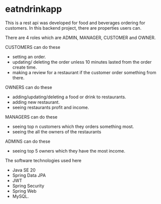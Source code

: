 # eatndrinkapp

This is a rest api was developed for food and beverages ordering for customers.
In this backend project, there are properties users can.

There are 4 roles which are ADMIN, MANAGER, CUSTOMER and OWNER.

CUSTOMERS can do these
- setting an order.
- updating/ deleting the order unless 10 minutes lasted from the order create time.
- making a review for a restaurant if the customer order something from there.
 
OWNERS can do these
- adding/updating/deleting a food or drink to restaurants. 
- adding new restaurant.
- seeing restaurants profit and income. 

MANAGERS can do these
- seeing top n customers which they orders something most.
- seeing the all the owners of the restaurants

ADMINS can do these
- seeing top 5 owners which they have the most income.

The software technologies used here
- Java SE 20
- Spring Data JPA
- JWT
- Spring Security
- Spring Web
- MySQL.
